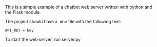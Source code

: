 This is a simple example of a chatbot web server written with python and the Flask module.

The project should have a .env file with the following text:
```
API_KEY = key
```

To start the web server, run server.py